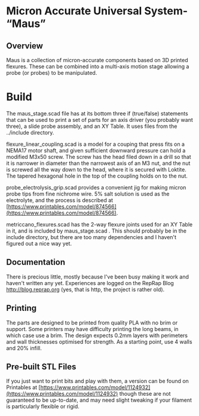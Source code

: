 # **M**icron **A**ccurate **U**niversal **S**ystem- “Maus”

## Overview
Maus is a collection of micron-accurate components based on 3D printed flexures. These can be combined into a multi-axis motion stage allowing a probe (or probes) to be manipulated.

# Build
The maus_stage.scad file has at its bottom three if (true/false) statements that can be used to print a set of parts for an axis driver (you probably want three), a slide probe assembly, and an XY Table. It uses files from the ../include directory.

flexure_linear_coupling.scad is a model for a couping that press fits on a NEMA17 motor shaft, and given sufficient downward pressure can hold a modified M3x50 screw. The screw has the head filed down in a drill so that it is narrower in diameter than the narrowest axis of an M3 nut, and the nut is screwed all the way down to the head, where it is secured with Loktite. The tapered hexagonal hole in the top of the coupling holds on to the nut.

probe_electrolysis_grip.scad provides a convenient jig for making micron probe tips from fine nichrome wire. 5% salt solution is used as the electrolyte, and the process is described at [https://www.printables.com/model/874566](https://www.printables.com/model/874566).

metriccano_flexures.scad has the 2-way flexure joints used for an XY Table in it, and is included by maus_stage.scad . This should probably be in the include directory, but there are too many dependencies and I haven't figured out a nice way yet.

## Documentation
There is precious little, mostly because I've been busy making it work and haven't written any yet. Experiences are logged on the RepRap Blog http://blog.reprap.org (yes, that is http, the project is rather old).

## Printing
The parts are designed to be printed from quality PLA with no brim or support. Some printers may have difficulty printing the long beams, in which case use a brim. The design expects 0.2mm layers with perimeters and wall thicknesses optimised for strength. As a starting point, use 4 walls and 20% infill.

## Pre-built STL Files
If you just want to print bits and play with them, a version can be found on Printables at [https://www.printables.com/model/1124932](https://www.printables.com/model/1124932) though these are not guaranteed to be up-to-date, and may need slight tweaking if your filament is particularly flexible or rigid.

